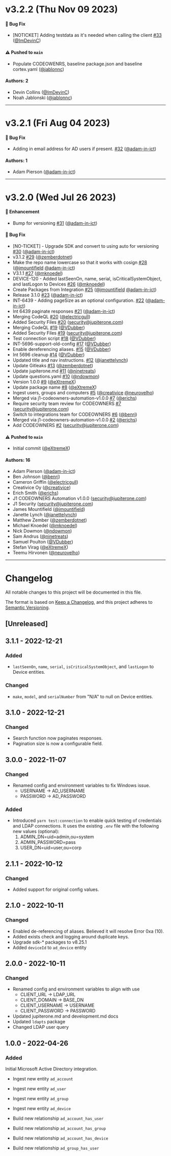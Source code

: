 # v3.2.2 (Thu Nov 09 2023)

#### 🐛 Bug Fix

- [NOTICKET] Adding testdata as it's needed when calling the client [#33](https://github.com/JupiterOne/graph-microsoft-active-directory/pull/33) ([@ImDevinC](https://github.com/ImDevinC))

#### ⚠️ Pushed to `main`

- Populate CODEOWENRS, baseline package.json and baseline cortex.yaml ([@jablonnc](https://github.com/jablonnc))

#### Authors: 2

- Devin Collins ([@ImDevinC](https://github.com/ImDevinC))
- Noah Jablonski ([@jablonnc](https://github.com/jablonnc))

---

# v3.2.1 (Fri Aug 04 2023)

#### 🐛 Bug Fix

- Adding in email address for AD users if present. [#32](https://github.com/JupiterOne/graph-microsoft-active-directory/pull/32) ([@adam-in-ict](https://github.com/adam-in-ict))

#### Authors: 1

- Adam Pierson ([@adam-in-ict](https://github.com/adam-in-ict))

---

# v3.2.0 (Wed Jul 26 2023)

#### 🚀 Enhancement

- Bump for versioning [#31](https://github.com/JupiterOne/graph-microsoft-active-directory/pull/31) ([@adam-in-ict](https://github.com/adam-in-ict))

#### 🐛 Bug Fix

- [NO-TICKET] - Upgrade SDK and convert to using auto for versioning [#30](https://github.com/JupiterOne/graph-microsoft-active-directory/pull/30) ([@adam-in-ict](https://github.com/adam-in-ict))
- v3.1.2 [#29](https://github.com/JupiterOne/graph-microsoft-active-directory/pull/29) ([@zemberdotnet](https://github.com/zemberdotnet))
- Make the repo name lowercase so that it works with cosign [#28](https://github.com/JupiterOne/graph-microsoft-active-directory/pull/28) ([@jmountifield](https://github.com/jmountifield) [@adam-in-ict](https://github.com/adam-in-ict))
- V3.1.1 [#27](https://github.com/JupiterOne/graph-microsoft-active-directory/pull/27) ([@mknoedel](https://github.com/mknoedel))
- DEVICE-120 - Added lastSeenOn, name, serial, isCriticalSystemObject, and lastLogon to Devices [#26](https://github.com/JupiterOne/graph-microsoft-active-directory/pull/26) ([@mknoedel](https://github.com/mknoedel))
- Create Packages from Integration [#25](https://github.com/JupiterOne/graph-microsoft-active-directory/pull/25) ([@jmountifield](https://github.com/jmountifield) [@adam-in-ict](https://github.com/adam-in-ict))
- Release 3.1.0 [#23](https://github.com/JupiterOne/graph-microsoft-active-directory/pull/23) ([@adam-in-ict](https://github.com/adam-in-ict))
- INT-6439 - Adding pageSize as an optional configuration. [#22](https://github.com/JupiterOne/graph-microsoft-active-directory/pull/22) ([@adam-in-ict](https://github.com/adam-in-ict))
- Int 6439 paginate responses [#21](https://github.com/JupiterOne/graph-microsoft-active-directory/pull/21) ([@adam-in-ict](https://github.com/adam-in-ict))
- Merging CodeQL [#20](https://github.com/JupiterOne/graph-microsoft-active-directory/pull/20) ([@electricgull](https://github.com/electricgull))
- Added Security Files [#20](https://github.com/JupiterOne/graph-microsoft-active-directory/pull/20) (security@jupiterone.com)
- Merging CodeQL [#19](https://github.com/JupiterOne/graph-microsoft-active-directory/pull/19) ([@VDubber](https://github.com/VDubber))
- Added Security Files [#19](https://github.com/JupiterOne/graph-microsoft-active-directory/pull/19) (security@jupiterone.com)
- Test connection script [#18](https://github.com/JupiterOne/graph-microsoft-active-directory/pull/18) ([@VDubber](https://github.com/VDubber))
- INT-5696-support-old-config [#17](https://github.com/JupiterOne/graph-microsoft-active-directory/pull/17) ([@VDubber](https://github.com/VDubber))
- Enable dereferencing aliases. [#15](https://github.com/JupiterOne/graph-microsoft-active-directory/pull/15) ([@VDubber](https://github.com/VDubber))
- Int 5696 cleanup [#14](https://github.com/JupiterOne/graph-microsoft-active-directory/pull/14) ([@VDubber](https://github.com/VDubber))
- Updated title and nav instructions. [#12](https://github.com/JupiterOne/graph-microsoft-active-directory/pull/12) ([@janettelynch](https://github.com/janettelynch))
- Update Gitleaks [#13](https://github.com/JupiterOne/graph-microsoft-active-directory/pull/13) ([@zemberdotnet](https://github.com/zemberdotnet))
- Update jupiterone.md [#11](https://github.com/JupiterOne/graph-microsoft-active-directory/pull/11) ([@ninetreats](https://github.com/ninetreats))
- Update questions.yaml [#10](https://github.com/JupiterOne/graph-microsoft-active-directory/pull/10) ([@ndowmon](https://github.com/ndowmon))
- Version 1.0.0 [#9](https://github.com/JupiterOne/graph-microsoft-active-directory/pull/9) ([@eXtremeX](https://github.com/eXtremeX))
- Update package name [#8](https://github.com/JupiterOne/graph-microsoft-active-directory/pull/8) ([@eXtremeX](https://github.com/eXtremeX))
- Ingest users, groups and computers [#5](https://github.com/JupiterOne/graph-microsoft-active-directory/pull/5) ([@creativice](https://github.com/creativice) [@neurovelho](https://github.com/neurovelho))
- Merged via j1-codeowners-automation-v1.0.0 [#7](https://github.com/JupiterOne/graph-microsoft-active-directory/pull/7) ([@erichs](https://github.com/erichs))
- Require security team review for CODEOWNERS [#7](https://github.com/JupiterOne/graph-microsoft-active-directory/pull/7) (security@jupiterone.com)
- Switch to integrations team for CODEOWNERS [#6](https://github.com/JupiterOne/graph-microsoft-active-directory/pull/6) ([@benrj](https://github.com/benrj))
- Merged via j1-codeowners-automation-v1.0.0 [#2](https://github.com/JupiterOne/graph-microsoft-active-directory/pull/2) ([@erichs](https://github.com/erichs))
- Add CODEOWNERS [#2](https://github.com/JupiterOne/graph-microsoft-active-directory/pull/2) (security@jupiterone.com)

#### ⚠️ Pushed to `main`

- Initial commit ([@eXtremeX](https://github.com/eXtremeX))

#### Authors: 16

- Adam Pierson ([@adam-in-ict](https://github.com/adam-in-ict))
- Ben Johnson ([@benrj](https://github.com/benrj))
- Cameron Griffin ([@electricgull](https://github.com/electricgull))
- Creativice Oy ([@creativice](https://github.com/creativice))
- Erich Smith ([@erichs](https://github.com/erichs))
- J1 CODEOWNERS Automation v1.0.0 (security@jupiterone.com)
- J1 Security (security@jupiterone.com)
- James Mountifield ([@jmountifield](https://github.com/jmountifield))
- Janette Lynch ([@janettelynch](https://github.com/janettelynch))
- Matthew Zember ([@zemberdotnet](https://github.com/zemberdotnet))
- Michael Knoedel ([@mknoedel](https://github.com/mknoedel))
- Nick Dowmon ([@ndowmon](https://github.com/ndowmon))
- Sam Andrus ([@ninetreats](https://github.com/ninetreats))
- Samuel Poulton ([@VDubber](https://github.com/VDubber))
- Stefan Virag ([@eXtremeX](https://github.com/eXtremeX))
- Teemu Hirvonen ([@neurovelho](https://github.com/neurovelho))

---

# Changelog

All notable changes to this project will be documented in this file.

The format is based on [Keep a Changelog](https://keepachangelog.com/en/1.0.0/),
and this project adheres to
[Semantic Versioning](https://semver.org/spec/v2.0.0.html).

## [Unreleased]

## 3.1.1 - 2022-12-21

### Added

- `lastSeenOn`, `name`, `serial`, `isCriticalSystemObject`, and `lastLogon` to
  Device entities.

### Changed

- `make`, `model`, and `serialNumber` from "N/A" to null on Device entities.

## 3.1.0 - 2022-12-21

### Changed

- Search function now paginates responses.
- Pagination size is now a configurable field.

## 3.0.0 - 2022-11-07

### Changed

- Renamed config and environment variables to fix Windows issue.
  - USERNAME -> AD_USERNAME
  - PASSWORD -> AD_PASSWORD

### Added

- Introduced `yarn test:connection` to enable quick testing of credentials and
  LDAP connections. It uses the existing `.env` file with the following new
  values (optional):
  1. ADMIN_DN=uid=admin,ou=system
  2. ADMIN_PASSWORD=pass
  3. USER_DN=uid=user,ou=corp

## 2.1.1 - 2022-10-12

### Changed

- Added support for original config values.

## 2.1.0 - 2022-10-11

### Changed

- Enabled de-referencing of aliases. Believed it will resolve Error 0xa (10).
- Added exists check and logging around duplicate keys.
- Upgrade sdk-\* packages to v8.25.1
- Added `deviceId` to `ad_device` entity

## 2.0.0 - 2022-10-11

### Changed

- Renamed config and environment variables to align with use
  - CLIENT_URL -> LDAP_URL
  - CLIENT_DOMAIN -> BASE_DN
  - CLIENT_USERNAME -> USERNAME
  - CLIENT_PASSWORD -> PASSWORD
- Updated jupiterone.md and development.md docs
- Updated `ldapts` package
- Changed LDAP user query

## 1.0.0 - 2022-04-26

### Added

Initial Microsoft Active Directory integration.

- Ingest new entity `ad_account`
- Ingest new entity `ad_user`
- Ingest new entity `ad_group`
- Ingest new entity `ad_device`

- Build new relationship `ad_account_has_user`
- Build new relationship `ad_account_has_group`
- Build new relationship `ad_account_has_device`
- Build new relationship `ad_group_has_user`
